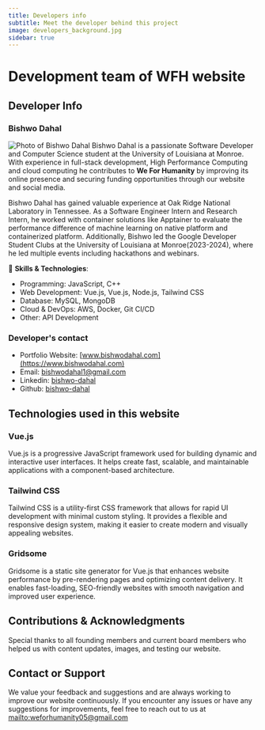 ```yaml
---
title: Developers info
subtitle: Meet the developer behind this project
image: developers_background.jpg
sidebar: true
---
```


# Development team of WFH website

## Developer Info
### Bishwo Dahal 
![Photo of Bishwo Dahal](/images/team/bishwo_dahal.jpg)
Bishwo Dahal is a passionate Software Developer and Computer Science student at the University of Louisiana at Monroe. With experience in full-stack development, High Performance Computing and cloud computing he contributes to **We For Humanity** by improving its online presence and securing funding opportunities through our website and social media.

Bishwo Dahal has gained valuable experience at Oak Ridge National Laboratory in Tennessee. As a Software Engineer Intern and Research Intern, he worked with container solutions like Apptainer to evaluate the performance difference of machine learning on native platform and containerized platform. Additionally, Bishwo led the Google Developer Student Clubs at the University of Louisiana at Monroe(2023-2024), where he led multiple events including hackathons and webinars. 


📌 **Skills & Technologies**:
- Programming: JavaScript, C++
- Web Development: Vue.js, Vue.js, Node.js, Tailwind CSS
- Database: MySQL, MongoDB
- Cloud & DevOps: AWS, Docker, Git CI/CD
- Other: API Development
### Developer's contact
- Portfolio Website: [www.bishwodahal.com](https://www.bishwodahal.com)
-  Email: [bishwodahal1@gmail.com](mailto:bishwodahal1@gmail.com)
- Linkedin: [bishwo-dahal](https://www.linkedin.com/in/bishwo-dahal)
- Github: [bishwo-dahal](https://github.com/bishwo-dahal/)

## Technologies used in this website

### Vue.js  
Vue.js is a progressive JavaScript framework used for building dynamic and interactive user interfaces. It helps create fast, scalable, and maintainable applications with a component-based architecture.  

### Tailwind CSS  
Tailwind CSS is a utility-first CSS framework that allows for rapid UI development with minimal custom styling. It provides a flexible and responsive design system, making it easier to create modern and visually appealing websites.  

### Gridsome  
Gridsome is a static site generator for Vue.js that enhances website performance by pre-rendering pages and optimizing content delivery. It enables fast-loading, SEO-friendly websites with smooth navigation and improved user experience.  

## Contributions & Acknowledgments
Special thanks to all founding members and current board members who helped us with content updates, images, and testing our website.
## Contact or Support
We value your feedback and suggestions and are always working to improve our website continuously. If you encounter any issues or have any suggestions for improvements, feel free to reach out to us at [mailto:weforhumanity05@gmail.com](weforhumanity05@gmail.com)